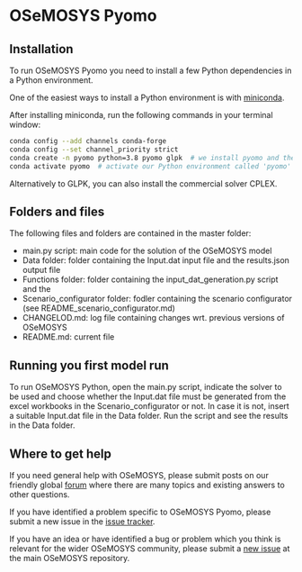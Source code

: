 # OSeMOSYS Pyomo

## Installation

To run OSeMOSYS Pyomo you need to install a few Python dependencies in a Python environment.

One of the easiest ways to install a Python environment is with
[miniconda](https://docs.conda.io/en/latest/miniconda.html).

After installing miniconda, run the following commands in your terminal window:

```bash
conda config --add channels conda-forge
conda config --set channel_priority strict
conda create -n pyomo python=3.8 pyomo glpk  # we install pyomo and the free GLPK solver
conda activate pyomo  # activate our Python environment called 'pyomo'
```

Alternatively to GLPK, you can also install the commercial solver CPLEX.


## Folders and files
The following files and folders are contained in the master folder:
- main.py script: main code for the solution of the OSeMOSYS model
- Data folder: folder containing the Input.dat input file and the results.json output file
- Functions folder: folder containing the input_dat_generation.py script and the
- Scenario_configurator folder: fodler containing the scenario configurator (see README_scenario_configurator.md)
- CHANGELOD.md: log file containing changes wrt. previous versions of OSeMOSYS
- README.md: current file


## Running you first model run

To run OSeMOSYS Python, open the main.py script, indicate the solver to be used and choose whether the Input.dat file must be generated from the excel workbooks in the Scenario_configurator or not. In case it is not, insert a suitable Input.dat file in the Data folder.
Run the script and see the results in the Data folder.

## Where to get help

If you need general help with OSeMOSYS, please submit posts on our friendly global
[forum](https://groups.google.com/forum/#!forum/osemosys) where there are many topics
and existing answers to other questions.

If you have identified a problem specific to OSeMOSYS Pyomo, please submit a new issue in the [issue tracker](https://github.com/OSeMOSYS/OSeMOSYS_Pyomo/issues/new).

If you have an idea or have identified a bug or problem which you think is relevant for the wider OSeMOSYS
community, please submit a [new issue](https://github.com/OSeMOSYS/OSeMOSYS/issues/new/choose) at the main OSeMOSYS repository.
